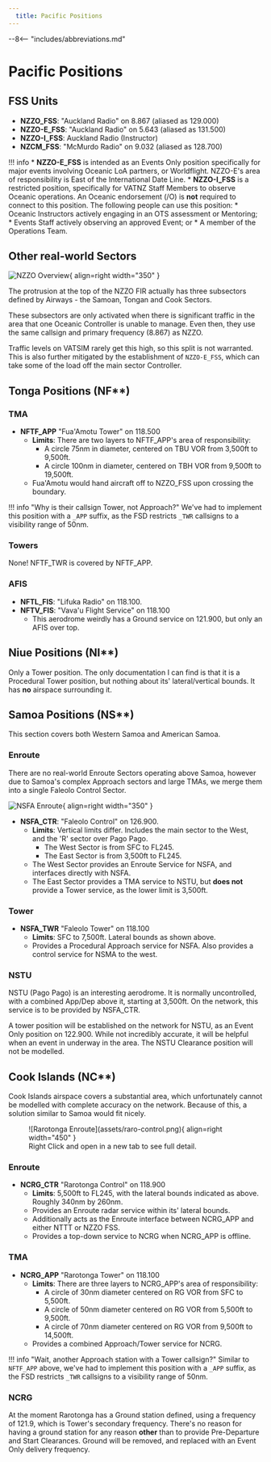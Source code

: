 ```yaml
---
  title: Pacific Positions
---
```


--8<-- "includes/abbreviations.md"

# Pacific Positions

## FSS Units

* **NZZO_FSS**: "Auckland Radio" on 8.867 (aliased as 129.000)
* **NZZO-E_FSS**: "Auckland Radio" on 5.643 (aliased as 131.500)
* **NZZO-I_FSS**: Auckland Radio (Instructor)
* **NZCM_FSS**: "McMurdo Radio" on 9.032 (aliased as 128.700)

!!! info
    * **NZZO-E_FSS** is intended as an Events Only position specifically for major events involving Oceanic LoA partners, or Worldflight. NZZO-E's area of responsibility is East of the International Date Line.
    * **NZZO-I_FSS** is a restricted position, specifically for VATNZ Staff Members to observe Oceanic operations. An Oceanic endorsement (/O) is **not** required to connect to this position. The following people can use this position:
        * Oceanic Instructors actively engaging in an OTS assessment or Mentoring;
        * Events Staff actively observing an approved Event; or
        * A member of the Operations Team.

## Other real-world Sectors

![NZZO Overview](assets/nzzo-overview.png){ align=right width="350" }

The protrusion at the top of the NZZO FIR actually has three subsectors defined by Airways - the Samoan, Tongan and Cook Sectors.

These subsectors are only activated when there is significant traffic in the area that one Oceanic Controller is unable to manage. Even then, they use the same callsign and primary frequency (8.867) as NZZO. 

Traffic levels on VATSIM rarely get this high, so this split is not warranted. This is also further mitigated by the establishment of `NZZO-E_FSS`, which can take some of the load off the main sector Controller.



## Tonga Positions (NF**)

### TMA

* **NFTF_APP** "Fua'Amotu Tower" on 118.500
    * **Limits**: There are two layers to NFTF_APP's area of responsibility:
        * A circle 75nm in diameter, centered on TBU VOR from 3,500ft to 9,500ft.
        * A circle 100nm in diameter, centered on TBH VOR from 9,500ft to 19,500ft.
    * Fua'Amotu would hand aircraft off to NZZO_FSS upon crossing the boundary.

!!! info "Why is their callsign Tower, not Approach?"
    We've had to implement this position with a `_APP` suffix, as the FSD restricts `_TWR` callsigns to a visibility range of 50nm. 

### Towers

None! NFTF_TWR is covered by NFTF_APP.

### AFIS

* **NFTL_FIS**: "Lifuka Radio" on 118.100.
* **NFTV_FIS**: "Vava'u Flight Service" on 118.100
    * This aerodrome weirdly has a Ground service on 121.900, but only an AFIS over top.

## Niue Positions (NI**)

Only a Tower position. The only documentation I can find is that it is a Procedural Tower position, but nothing about its' lateral/vertical bounds. It has **no** airspace surrounding it. 

## Samoa Positions (NS**)

This section covers both Western Samoa and American Samoa.

### Enroute

There are no real-world Enroute Sectors operating above Samoa, however due to Samoa's complex Approach sectors and large TMAs, we merge them into a single Faleolo Control Sector.

![NSFA Enroute](assets/nsfa-control.png){ align=right width="350" }

* **NSFA_CTR**: "Faleolo Control" on 126.900. 
    * **Limits**: Vertical limits differ. Includes the main sector to the West, and the 'R' sector over Pago Pago.
        * The West Sector is from SFC to FL245. 
        * The East Sector is from 3,500ft to FL245.
    * The West Sector provides an Enroute Service for NSFA, and interfaces directly with NSFA.
    * The East Sector provides a TMA service to NSTU, but **does not** provide a Tower service, as the lower limit is 3,500ft. 

### Tower

* **NSFA_TWR** "Faleolo Tower" on 118.100
    * **Limits**: SFC to 7,500ft. Lateral bounds as shown above.
    * Provides a Procedural Approach service for NSFA. Also provides a control service for NSMA to the west.

### NSTU

NSTU (Pago Pago) is an interesting aerodrome. It is normally uncontrolled, with a combined App/Dep above it, starting at 3,500ft. On the network, this service is to be provided by NSFA_CTR. 

A tower position will be established on the network for NSTU, as an Event Only position on 122.900. While not incredibly accurate, it will be helpful when an event in underway in the area. The NSTU Clearance position will not be modelled.

## Cook Islands (NC**)

Cook Islands airspace covers a substantial area, which unfortunately cannot be modelled with complete accuracy on the network. Because of this, a solution similar to Samoa would fit nicely.

<figure markdown> 
  ![Rarotonga Enroute](assets/raro-control.png){ align=right width="450" }
  <figcaption>Right Click and open in a new tab to see full detail.</figcaption>
</figure>

### Enroute

* **NCRG_CTR** "Rarotonga Control" on 118.900
    * **Limits**: 5,500ft to FL245, with the lateral bounds indicated as above. Roughly 340nm by 260nm.
    * Provides an Enroute radar service within its' lateral bounds.
    * Additionally acts as the Enroute interface between NCRG_APP and either NTTT or NZZO FSS.
    * Provides a top-down service to NCRG when NCRG_APP is offline.

### TMA

* **NCRG_APP** "Rarotonga Tower" on 118.100
    * **Limits**: There are three layers to NCRG_APP's area of responsibility:
        * A circle of 30nm diameter centered on RG VOR from SFC to 5,500ft.
        * A circle of 50nm diameter centered on RG VOR from 5,500ft to 9,500ft.
        * A circle of 70nm diameter centered on RG VOR from 9,500ft to 14,500ft.
    *  Provides a combined Approach/Tower service for NCRG.

!!! info "Wait, another Approach station with a Tower callsign?"
    Similar to `NFTF_APP` above, we've had to implement this position with a `_APP` suffix, as the FSD restricts `_TWR` callsigns to a visibility range of 50nm. 

### NCRG
At the moment Rarotonga has a Ground station defined, using a frequency of 121.9, which is Tower's secondary frequency. There's no reason for having a ground station for any reason **other** than to provide Pre-Departure and Start Clearances. Ground will be removed, and replaced with an Event Only delivery frequency.